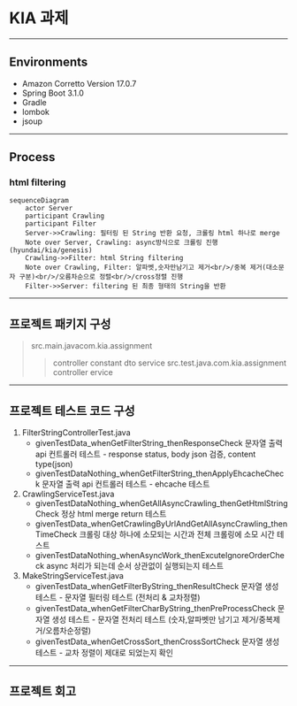 # KIA 과제
---------------------------------------
## Environments
* Amazon Corretto Version 17.0.7
* Spring Boot 3.1.0
* Gradle
* lombok
* jsoup
---------------------------------------
## Process
### html filtering
```mermaid
sequenceDiagram
    actor Server
    participant Crawling
    participant Filter
    Server->>Crawling: 필터링 된 String 반환 요청, 크롤링 html 하나로 merge
    Note over Server, Crawling: async방식으로 크롤링 진행(hyundai/kia/genesis)  
    Crawling->>Filter: html String filtering
    Note over Crawling, Filter: 알파벳,숫자만남기고 제거<br/>/중복 제거(대소문자 구분)<br/>/오름차순으로 정렬<br/>/cross정렬 진행
    Filter->>Server: filtering 된 최종 형태의 String을 반환
```
---------------------------------------
## 프로젝트 패키지 구성
> src.main.javacom.kia.assignment
>	> controller
>	> constant
>	> dto
>	> service
> src.test.java.com.kia.assignment
>	> controller
>	> ervice
---------------------------------------
## 프로젝트 테스트 코드 구성 
1. FilterStringControllerTest.java
    * givenTestData_whenGetFilterString_thenResponseCheck
      문자열 출력 api 컨트롤러 테스트 - response status, body json 검증, content type(json)
    * givenTestDataNothing_whenGetFilterString_thenApplyEhcacheCheck
      문자열 출력 api 컨트롤러 테스트 - ehcache 테스트
3. CrawlingServiceTest.java
    * givenTestDataNothing_whenGetAllAsyncCrawling_thenGetHtmlStringCheck
      정상 html merge return 테스트
    * givenTestData_whenGetCrawlingByUrlAndGetAllAsyncCrawling_thenTimeCheck
      크롤링 대상 하나에 소모되는 시간과 전체 크롤링에 소모 시간 테스트
    * givenTestDataNothing_whenAsyncWork_thenExcuteIgnoreOrderCheck
      async 처리가 되는데 순서 상관없이 실행되는지 테스트
4. MakeStringServiceTest.java
    * givenTestData_whenGetFilterByString_thenResultCheck
      문자열 생성 테스트 - 문자열 필터링 테스트 (전처리 & 교차정렬)
    * givenTestData_whenGetFilterCharByString_thenPreProcessCheck
      문자열 생성 테스트 - 문자열 전처리 테스트 (숫자,알파벳만 남기고 제거/중복제거/오름차순정렬)
    * givenTestData_whenGetCrossSort_thenCrossSortCheck
      문자열 생성 테스트 - 교차 정렬이 제대로 되었는지 확인
---------------------------------------
## 프로젝트 회고
